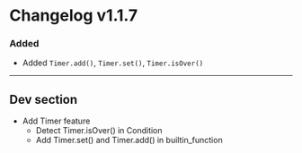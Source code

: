 # Changelog v1.1.7

### Added
- Added `Timer.add()`, `Timer.set()`, `Timer.isOver()`

---

## Dev section
- Add Timer feature
    - Detect Timer.isOver() in Condition
    - Add Timer.set() and Timer.add() in builtin_function
